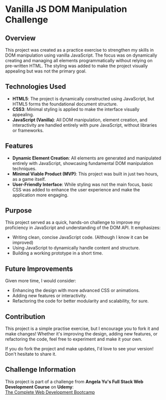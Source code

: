 # Vanilla JS DOM Manipulation Challenge

## Overview
This project was created as a practice exercise to strengthen my skills in DOM manipulation using vanilla JavaScript. The focus was on dynamically creating and managing all elements programmatically without relying on pre-written HTML. The styling was added to make the project visually appealing but was not the primary goal.

## Technologies Used
- **HTML5**: The project is dynamically constructed using JavaScript, but HTML5 forms the foundational document structure.
- **CSS3**: Minimal styling is applied to make the interface visually appealing.
- **JavaScript (Vanilla)**: All DOM manipulation, element creation, and interactivity are handled entirely with pure JavaScript, without libraries or frameworks.

## Features
- **Dynamic Element Creation**: All elements are generated and manipulated entirely with JavaScript, showcasing fundamental DOM manipulation techniques.
- **Minimal Viable Product (MVP)**: This project was built in just two hours, as a game itself.
- **User-Friendly Interface**: While styling was not the main focus, basic CSS was added to enhance the user experience and make the application more engaging.

## Purpose
This project served as a quick, hands-on challenge to improve my proficiency in JavaScript and understanding of the DOM API. It emphasizes:
- Writing clean, concise JavaScript code. (Although I know it can be improved)
- Using JavaScript to dynamically handle content and structure.
- Building a working prototype in a short time.

## Future Improvements
Given more time, I would consider:
- Enhancing the design with more advanced CSS or animations.
- Adding new features or interactivity.
- Refactoring the code for better modularity and scalability, for sure.

## Contribution
This project is a simple practise exercise, but I encourage you to fork it and make changes! Whether it's improving the design, adding new features, or refactoring the code, feel free to experiment and make it your own.

If you do fork the project and make updates, I'd love to see your version! Don't hesitate to share it.

## Challenge Information
This project is part of a challenge from **Angela Yu's Full Stack Web Development Course** on **Udemy**:  
[The Complete Web Development Bootcamp](https://www.udemy.com/course/the-complete-web-development-bootcamp/learn/lecture/12383900#overview)
